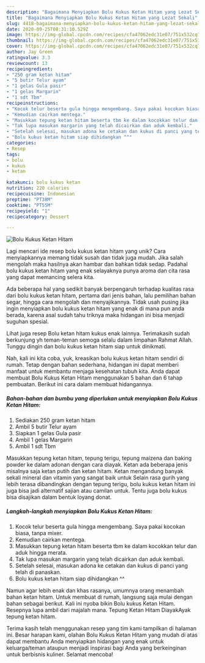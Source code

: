 ```yaml
---
description: "Bagaimana Menyiapkan Bolu Kukus Ketan Hitam yang Lezat Sekali"
title: "Bagaimana Menyiapkan Bolu Kukus Ketan Hitam yang Lezat Sekali"
slug: 4418-bagaimana-menyiapkan-bolu-kukus-ketan-hitam-yang-lezat-sekali
date: 2020-09-25T08:31:10.529Z
image: https://img-global.cpcdn.com/recipes/cfa47062edc31e07/751x532cq70/bolu-kukus-ketan-hitam-foto-resep-utama.jpg
thumbnail: https://img-global.cpcdn.com/recipes/cfa47062edc31e07/751x532cq70/bolu-kukus-ketan-hitam-foto-resep-utama.jpg
cover: https://img-global.cpcdn.com/recipes/cfa47062edc31e07/751x532cq70/bolu-kukus-ketan-hitam-foto-resep-utama.jpg
author: Jay Green
ratingvalue: 3.3
reviewcount: 13
recipeingredient:
- "250 gram ketan hitam"
- "5 butir Telur ayam"
- "1 gelas Gula pasir"
- "1 gelas Margarin"
- "1 sdt Tbm"
recipeinstructions:
- "Kocok telur beserta gula hingga mengembang. Saya pakai kocokan biasa, tanpa mixer."
- "Kemudian cairkan mentega."
- "Masukkan tepung ketan hitam beserta tbm ke dalam kocokkan telur dan aduk hingga merata."
- "Tak lupa masukan margarin yang telah dicairkan dan aduk kembali."
- "Setelah selesai, masukan adona ke cetakan dan kukus di panci yang telah di panaskan."
- "Bolu kukus ketan hitam siap dihidangkan ^^"
categories:
- Resep
tags:
- bolu
- kukus
- ketan

katakunci: bolu kukus ketan 
nutrition: 220 calories
recipecuisine: Indonesian
preptime: "PT38M"
cooktime: "PT55M"
recipeyield: "1"
recipecategory: Dessert

---
```



![Bolu Kukus Ketan Hitam](https://img-global.cpcdn.com/recipes/cfa47062edc31e07/751x532cq70/bolu-kukus-ketan-hitam-foto-resep-utama.jpg)

Lagi mencari ide resep bolu kukus ketan hitam yang unik? Cara menyiapkannya memang tidak susah dan tidak juga mudah. Jika salah mengolah maka hasilnya akan hambar dan bahkan tidak sedap. Padahal bolu kukus ketan hitam yang enak selayaknya punya aroma dan cita rasa yang dapat memancing selera kita.

Ada beberapa hal yang sedikit banyak berpengaruh terhadap kualitas rasa dari bolu kukus ketan hitam, pertama dari jenis bahan, lalu pemilihan bahan segar, hingga cara mengolah dan menyajikannya. Tidak usah pusing jika ingin menyiapkan bolu kukus ketan hitam yang enak di mana pun anda berada, karena asal sudah tahu triknya maka hidangan ini bisa menjadi suguhan spesial.

Lihat juga resep Bolu ketan hitam kukus enak lainnya. Terimakasih sudah berkunjung yh teman-teman semoga selalu dalam limpahan Rahmat Allah. Tunggu dingin dan bolu kukus ketan hitam siap untuk dinikmati.


Nah, kali ini kita coba, yuk, kreasikan bolu kukus ketan hitam sendiri di rumah. Tetap dengan bahan sederhana, hidangan ini dapat memberi manfaat untuk membantu menjaga kesehatan tubuh kita. Anda dapat membuat Bolu Kukus Ketan Hitam menggunakan 5 bahan dan 6 tahap pembuatan. Berikut ini cara dalam membuat hidangannya.

<!--inarticleads1-->

##### Bahan-bahan dan bumbu yang diperlukan untuk menyiapkan Bolu Kukus Ketan Hitam:

1. Sediakan 250 gram ketan hitam
1. Ambil 5 butir Telur ayam
1. Siapkan 1 gelas Gula pasir
1. Ambil 1 gelas Margarin
1. Ambil 1 sdt Tbm


Masukkan tepung ketan hitam, tepung terigu, tepung maizena dan baking powder ke dalam adonan dengan cara diayak. Ketan ada beberapa jenis misalnya saja ketan putih dan ketan hitam. Ketan mengandung banyak sekali mineral dan vitamin yang sangat baik untuk Selain rasa gurih yang lebih terasa dibandingkan dengan tepung terigu, bolu kukus ketan hitam ini juga bisa jadi alternatif sajian atau camilan untuk. Tentu juga bolu kukus bisa disajikan dalam bentuk loyang donat. 

<!--inarticleads2-->

##### Langkah-langkah menyiapkan Bolu Kukus Ketan Hitam:

1. Kocok telur beserta gula hingga mengembang. Saya pakai kocokan biasa, tanpa mixer.
1. Kemudian cairkan mentega.
1. Masukkan tepung ketan hitam beserta tbm ke dalam kocokkan telur dan aduk hingga merata.
1. Tak lupa masukan margarin yang telah dicairkan dan aduk kembali.
1. Setelah selesai, masukan adona ke cetakan dan kukus di panci yang telah di panaskan.
1. Bolu kukus ketan hitam siap dihidangkan ^^


Namun agar lebih enak dan khas rasanya, umumnya orang menambah bahan ketan hitam. Untuk membuat di rumah, langsung saja mulai dengan bahan sebagai berikut. Kali ini nyoba bikin Bolu kukus Ketan Hitam. Resepnya lupa ambil dari majalah mana. Tepung Ketan Hitam DiayakAyak tepung ketan hitam. 

Terima kasih telah menggunakan resep yang tim kami tampilkan di halaman ini. Besar harapan kami, olahan Bolu Kukus Ketan Hitam yang mudah di atas dapat membantu Anda menyiapkan hidangan yang enak untuk keluarga/teman ataupun menjadi inspirasi bagi Anda yang berkeinginan untuk berbisnis kuliner. Selamat mencoba!
